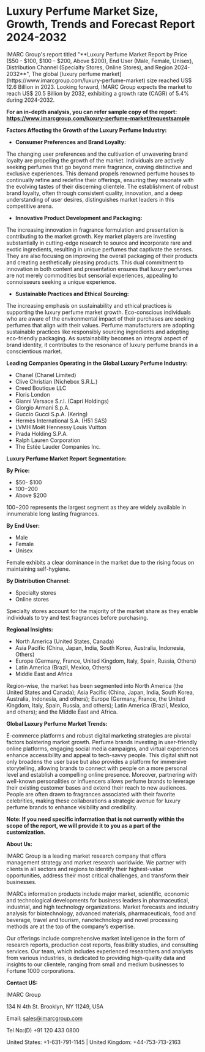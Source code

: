 ﻿# Luxury Perfume Market Size, Growth, Trends and Forecast Report 2024-2032
IMARC Group's report titled "**Luxury Perfume Market Report by Price ($50 - $100, $100 - $200, Above $200), End User (Male, Female, Unisex), Distribution Channel (Specialty Stores, Online Stores), and Region 2024-2032**", The global [luxury perfume market](https://www.imarcgroup.com/luxury-perfume-market) size reached US$ 12.6 Billion in 2023. Looking forward, IMARC Group expects the market to reach US$ 20.5 Billion by 2032, exhibiting a growth rate (CAGR) of 5.4% during 2024-2032.

**For an in-depth analysis, you can refer sample copy of the report: <https://www.imarcgroup.com/luxury-perfume-market/requestsample>**

**Factors Affecting the Growth of the Luxury Perfume Industry:**

- **Consumer Preferences and Brand Loyalty:**

The changing user preferences and the cultivation of unwavering brand loyalty are propelling the growth of the market. Individuals are actively seeking perfumes that go beyond mere fragrance, craving distinctive and exclusive experiences. This demand propels renowned perfume houses to continually refine and redefine their offerings, ensuring they resonate with the evolving tastes of their discerning clientele. The establishment of robust brand loyalty, often through consistent quality, innovation, and a deep understanding of user desires, distinguishes market leaders in this competitive arena.

- **Innovative Product Development and Packaging:**

The increasing innovation in fragrance formulation and presentation is contributing to the market growth. Key market players are investing substantially in cutting-edge research to source and incorporate rare and exotic ingredients, resulting in unique perfumes that captivate the senses. They are also focusing on improving the overall packaging of their products and creating aesthetically pleasing products. This dual commitment to innovation in both content and presentation ensures that luxury perfumes are not merely commodities but sensorial experiences, appealing to connoisseurs seeking a unique experience.

- **Sustainable Practices and Ethical Sourcing:**

The increasing emphasis on sustainability and ethical practices is supporting the luxury perfume market growth. Eco-conscious individuals who are aware of the environmental impact of their purchases are seeking perfumes that align with their values. Perfume manufacturers are adopting sustainable practices like responsibly sourcing ingredients and adopting eco-friendly packaging. As sustainability becomes an integral aspect of brand identity, it contributes to the resonance of luxury perfume brands in a conscientious market.

**Leading Companies Operating in the Global Luxury Perfume Industry:**

- Chanel (Chanel Limited)
- Clive Christian (Nichebox S.R.L.)
- Creed Boutique LLC
- Floris London
- Gianni Versace S.r.l. (Capri Holdings)
- Giorgio Armani S.p.A.
- Guccio Gucci S.p.A. (Kering)
- Hermès International S.A. (H51 SAS)
- LVMH Moët Hennessy Louis Vuitton
- Prada Holding S.P.A.
- Ralph Lauren Corporation
- The Estée Lauder Companies Inc.

**Luxury Perfume Market Report Segmentation:**

**By Price:**

- $50- $100
- $100-$200
- Above $200

$100-$200 represents the largest segment as they are widely available in innumerable long lasting fragrances.

**By End User:**

- Male
- Female
- Unisex

Female exhibits a clear dominance in the market due to the rising focus on maintaining self-hygiene.

**By Distribution Channel:**

- Specialty stores
- Online stores

Specialty stores account for the majority of the market share as they enable individuals to try and test fragrances before purchasing.

**Regional Insights:**

- North America (United States, Canada)
- Asia Pacific (China, Japan, India, South Korea, Australia, Indonesia, Others)
- Europe (Germany, France, United Kingdom, Italy, Spain, Russia, Others)
- Latin America (Brazil, Mexico, Others)
- Middle East and Africa

Region-wise, the market has been segmented into North America (the United States and Canada); Asia Pacific (China, Japan, India, South Korea, Australia, Indonesia, and others); Europe (Germany, France, the United Kingdom, Italy, Spain, Russia, and others); Latin America (Brazil, Mexico, and others); and the Middle East and Africa.

**Global Luxury Perfume Market Trends:**

E-commerce platforms and robust digital marketing strategies are pivotal factors bolstering market growth. Perfume brands investing in user-friendly online platforms, engaging social media campaigns, and virtual experiences enhance accessibility and appeal to tech-savvy people. This digital shift not only broadens the user base but also provides a platform for immersive storytelling, allowing brands to connect with people on a more personal level and establish a compelling online presence. Moreover, partnering with well-known personalities or influencers allows perfume brands to leverage their existing customer bases and extend their reach to new audiences. People are often drawn to fragrances associated with their favorite celebrities, making these collaborations a strategic avenue for luxury perfume brands to enhance visibility and credibility.

**Note: If you need specific information that is not currently within the scope of the report, we will provide it to you as a part of the customization.**

**About Us:**

IMARC Group is a leading market research company that offers management strategy and market research worldwide. We partner with clients in all sectors and regions to identify their highest-value opportunities, address their most critical challenges, and transform their businesses.

IMARCs information products include major market, scientific, economic and technological developments for business leaders in pharmaceutical, industrial, and high technology organizations. Market forecasts and industry analysis for biotechnology, advanced materials, pharmaceuticals, food and beverage, travel and tourism, nanotechnology and novel processing methods are at the top of the company’s expertise.

Our offerings include comprehensive market intelligence in the form of research reports, production cost reports, feasibility studies, and consulting services. Our team, which includes experienced researchers and analysts from various industries, is dedicated to providing high-quality data and insights to our clientele, ranging from small and medium businesses to Fortune 1000 corporations.

**Contact US:**

IMARC Group

134 N 4th St. Brooklyn, NY 11249, USA

Email: sales@imarcgroup.com

Tel No:(D) +91 120 433 0800

United States: +1-631-791-1145 | United Kingdom: +44-753-713-2163
